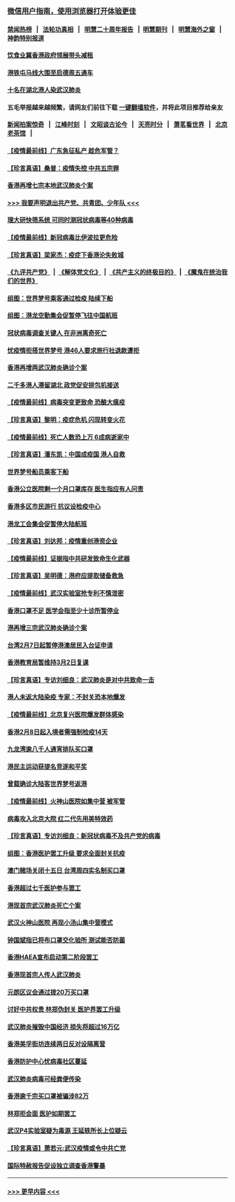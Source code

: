 ### [微信用户指南，使用浏览器打开体验更佳](https://github.com/gfw-breaker/banned-news1/blob/master/indexes/wechat-guide.md?t=0)
#### [禁闻热榜](热点新闻.md?t=0)  &nbsp;&nbsp;|&nbsp;&nbsp; [法轮功真相](https://github.com/gfw-breaker/truth/blob/master/README.md?t=0) &nbsp;&nbsp;|&nbsp;&nbsp; [明慧二十周年报告](https://github.com/gfw-breaker/mh-reports/blob/master/README.md?t=0) &nbsp;&nbsp;|&nbsp;&nbsp;[明慧期刊](https://github.com/gfw-breaker/mh-qikan) &nbsp;&nbsp;|&nbsp;&nbsp; [明慧海外之窗](https://github.com/gfw-breaker/mh-news/blob/master/README.md?t=0) &nbsp;&nbsp;|&nbsp;&nbsp; [神韵特别报道](https://github.com/gfw-breaker/mh-news/blob/master/shenyun.md?t=0)
#### [饮食业冀香港政府领展带头减租](../pages/nsc415/n11864876.md?t=02131833) 
#### [港铁屯马线大围至启德周五通车](../pages/nsc415/n11864842.md?t=02131833) 
#### [十名在湖北港人染武汉肺炎](../pages/nsc415/n11864807.md?t=02131833) 
#### 五毛举报越来越频繁，请网友们前往下载 [一键翻墙软件](https://github.com/gfw-breaker/ssr-accounts)，并将此项目推荐给亲友
#### [新闻拍案惊奇](https://github.com/gfw-breaker/banned-news1/blob/master/pages/link4.md) &nbsp;&nbsp;|&nbsp;&nbsp; [江峰时刻](https://github.com/gfw-breaker/banned-news1/blob/master/pages/link4.md) &nbsp;&nbsp;|&nbsp;&nbsp; [文昭谈古论今](https://github.com/gfw-breaker/banned-news1/blob/master/pages/link4.md) &nbsp;&nbsp;|&nbsp;&nbsp; [天亮时分](https://github.com/gfw-breaker/banned-news1/blob/master/pages/link4.md) &nbsp;&nbsp;|&nbsp;&nbsp; [萧茗看世界](https://github.com/gfw-breaker/banned-news1/blob/master/pages/link4.md) &nbsp;&nbsp;|&nbsp;&nbsp; [北京老茶馆](https://github.com/gfw-breaker/banned-news1/blob/master/pages/link4.md) &nbsp;&nbsp;|&nbsp;&nbsp; 
#### [【疫情最前线】广东急征私产 趁危军管？](../pages/nsc415/n11864205.md?t=02131833) 
#### [【珍言真语】桑普：疫情失控 中共五宗罪](../pages/nsc415/n11864157.md?t=02131833) 
#### [香港再增七宗本地武汉肺炎个案](../pages/nsc415/n11862405.md?t=02131833) 
#### [>>> 我要声明退出共产党、共青团、少年队 <<<](https://github.com/begood0513/goodnews/blob/master/quit/letter.md) 
#### [理大研快筛系统 可同时测冠状病毒等40种病毒](../pages/nsc415/n11862376.md?t=02131833) 
#### [【疫情最前线】新冠病毒比伊波拉更危险](../pages/nsc415/n11862199.md?t=02131833) 
#### [【珍言真语】梁家杰：疫症下香港沦失败城](../pages/nsc415/n11861588.md?t=02131833) 
#### [《九评共产党》](https://github.com/begood0513/9ping.md/blob/master/README.md) &nbsp;|&nbsp; [《解体党文化》](../../../../jtdwh.md/blob/master/README.md)  &nbsp;|&nbsp; [《共产主义的终极目的》](../../../../gczydzjmd.md/blob/master/README.md) &nbsp;|&nbsp; [《魔鬼在统治我们的世界》](../../../../mgztzwmdsj.md/blob/master/README.md) 
#### [组图：世界梦号乘客通过检疫 陆续下船](../pages/nsc415/n11858302.md?t=02131833) 
#### [组图：港龙空勤集会促暂停飞往中国航班](../pages/nsc415/n11858190.md?t=02131833) 
#### [冠状病毒调查关键人 在非洲离奇死亡](../pages/nsc415/n11859798.md?t=02131833) 
#### [忧疫情拒搭世界梦号 港46人要求旅行社退款遭拒](../pages/nsc415/n11859849.md?t=02131833) 
#### [香港再增两武汉肺炎确诊个案](../pages/nsc415/n11859833.md?t=02131833) 
#### [二千多港人滞留湖北 政党促安排包机接送](../pages/nsc415/n11859831.md?t=02131833) 
#### [【疫情最前线】病毒突变更致命 恐酿大瘟疫](../pages/nsc415/n11859604.md?t=02131833) 
#### [【珍言真语】黎明：疫症危机 闪现转变火花](../pages/nsc415/n11859199.md?t=02131833) 
#### [【疫情最前线】死亡人数恐上万 6成病逝家中](../pages/nsc415/n11856687.md?t=02131833) 
#### [【珍言真语】潘东凯：中国成疫国 港人自救](../pages/nsc415/n11856962.md?t=02131833) 
#### [世界梦号船员乘客下船](../pages/nsc415/n11856883.md?t=02131833) 
#### [香港公立医院剩一个月口罩库存 医生指应有人问责](../pages/nsc415/n11856875.md?t=02131833) 
#### [香港多区市民游行 抗议设检疫中心](../pages/nsc415/n11856866.md?t=02131833) 
#### [港龙工会集会促暂停大陆航班](../pages/nsc415/n11856840.md?t=02131833) 
#### [【珍言真语】刘达邦：疫情重创港资企业](../pages/nsc415/n11854274.md?t=02131833) 
#### [【疫情最前线】证据指中共研发致命生化武器](../pages/nsc415/n11853087.md?t=02131833) 
#### [【珍言真语】吴明德：港府应提取储备救急](../pages/nsc415/n11852734.md?t=02131833) 
#### [【疫情最前线】武汉实验室抢专利不慎泄密](../pages/nsc415/n11850310.md?t=02131833) 
#### [香港口罩不足 医学会指至少十诊所暂停业](../pages/nsc415/n11850301.md?t=02131833) 
#### [港再增三宗武汉肺炎确诊个案](../pages/nsc415/n11850328.md?t=02131833) 
#### [台湾2月7日起暂停港澳居民入台证申请](../pages/nsc415/n11850304.md?t=02131833) 
#### [香港教育局暂维持3月2日复课](../pages/nsc415/n11850260.md?t=02131833) 
#### [【珍言真语】专访刘细良：武汉肺炎是对中共致命一击](../pages/nsc415/n11849934.md?t=02131833) 
#### [港人未返大陆染疫 专家：不封关恐本地爆发](../pages/nsc415/n11848021.md?t=02131833) 
#### [【疫情最前线】北京复兴医院爆发群体感染](../pages/nsc415/n11847626.md?t=02131833) 
#### [香港2月8日起入境者需强制检疫14天](../pages/nsc415/n11847658.md?t=02131833) 
#### [九龙湾逾八千人通宵排队买口罩](../pages/nsc415/n11847647.md?t=02131833) 
#### [港民主运动获提名竞逐和平奖](../pages/nsc415/n11847633.md?t=02131833) 
#### [曾载确诊大陆客世界梦号返港](../pages/nsc415/n11847608.md?t=02131833) 
#### [【疫情最前线】火神山医院如集中营 被军管](../pages/nsc415/n11847524.md?t=02131833) 
#### [病毒攻入北京大院 红二代先用美特效药](../pages/nsc415/n11847427.md?t=02131833) 
#### [【珍言真语】专访刘细良：新冠状病毒不及共产党的病毒](../pages/nsc415/n11847164.md?t=02131833) 
#### [组图：香港医护罢工升级 要求全面封关抗疫](../pages/nsc415/n11844107.md?t=02131833) 
#### [澳门赌场关闭十五日 台湾周四实名制买口罩](../pages/nsc415/n11845083.md?t=02131833) 
#### [香港超过七千医护参与罢工](../pages/nsc415/n11845051.md?t=02131833) 
#### [港现首宗武汉肺炎死亡个案](../pages/nsc415/n11844998.md?t=02131833) 
#### [武汉火神山医院 再现小汤山集中营模式](../pages/nsc415/n11844763.md?t=02131833) 
#### [钟国斌指已将布口罩交化验所 测试能否防菌](../pages/nsc415/n11842783.md?t=02131833) 
#### [香港HAEA宣布启动第二阶段罢工](../pages/nsc415/n11842723.md?t=02131833) 
#### [香港现首宗人传人武汉肺炎](../pages/nsc415/n11842766.md?t=02131833) 
#### [元朗区议会通过拨20万买口罩](../pages/nsc415/n11842754.md?t=02131833) 
#### [讨好中共权贵 林郑伪封关 医护界罢工升级](../pages/nsc415/n11842359.md?t=02131833) 
#### [武汉肺炎摧毁中国经济 损失将超过16万亿](../pages/nsc415/n11839723.md?t=02131833) 
#### [香港美孚街坊连续两日反对设隔离营](../pages/nsc415/n11839962.md?t=02131833) 
#### [香港防护中心忧病毒社区蔓延](../pages/nsc415/n11839933.md?t=02131833) 
#### [武汉肺炎病毒可经粪便传染](../pages/nsc415/n11839939.md?t=02131833) 
#### [香港逾千宗买口罩被骗涉82万](../pages/nsc415/n11839914.md?t=02131833) 
#### [林郑拒会面 医护如期罢工](../pages/nsc415/n11839892.md?t=02131833) 
#### [武汉P4实验室疑为毒源 王延轶所长上位疑云](../pages/nsc415/n11835543.md?t=02131833) 
#### [【珍言真语】萧若元:武汉疫情或令中共亡党](../pages/nsc415/n11829394.md?t=02131833) 
#### [国际特赦报告促设独立调查香港警暴](../pages/nsc415/n11833845.md?t=02131833) 

----
#### [ >>> 更早内容 <<< ](../indexes/nsc415-earlier.md)

